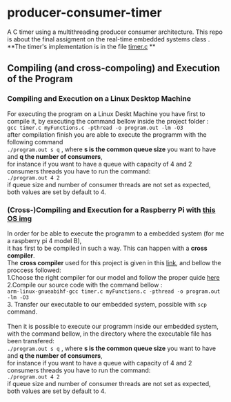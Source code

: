 # producer-consumer-timer
A C timer using a multithreading producer consumer architecture.
This repo is about the final assigment on the real-time embedded systems class . <br>
**The timer's implementation is in the file [timer.c](https://github.com/mikalaki/producer-consumer-timer/blob/master/timer.c) **
## Compiling (and cross-compoling) and Execution of the Program
### Compiling and Execution on a Linux Desktop Machine
For executing the program on a Linux Deskt Machine you have first to compile it,
by executing the command bellow inside the project folder :<br>
` gcc timer.c myFunctions.c -pthread -o program.out -lm -O3 `<br>
after compilation finish you are able to execute the programm with the following command<br>
`./program.out s q` , where **s is the common queue size** you want to have and **q the number of consumers**,<br>
for instance if you want to have a queue with capacity of 4 and 2 consumers threads you have to run the command:<br>
`./program.out 4 2` <br>
if queue size and number of consumer threads are not set as expected, both values are set by default to 4. <br>

### (Cross-)Compiling and Execution for a Raspberry Pi with [this OS img](https://www.dropbox.com/s/0sp5a1s6r5ee3kw/ESPX-rasp.tar.gz?dl=1)<br>
In order for be able to execute the programm to a embedded system (for me a raspberry pi 4 model B), <br>
it has first to be compiled in such a way. This can happen with a **cross compiler**.<br>
The **cross compiler** used for this project is given in this [link](https://sourceforge.net/projects/raspberry-pi-cross-compilers/files/Raspberry%20Pi%20GCC%20Cross-Compiler%20Toolchains/Stretch/GCC%206.3.0/), and bellow the proccess followed:<br>
1.Choose the right compiler for our model and follow the proper quide [here](https://github.com/abhiTronix/raspberry-pi-cross-compilers/wiki)<br>
2.Compile our source code with the command bellow :<br>
` arm-linux-gnueabihf-gcc timer.c myFunctions.c -pthread -o program.out -lm -O3 `<br>
3. Transfer our executable to our embedded system, possible with `scp` command.<br> <br>
Then it is possible to execute our programm inside our embedded system, with the command
bellow, in the directory where the executable file has been transfered:<br>
`./program.out s q` , where **s is the common queue size** you want to have and **q the number of consumers**,<br>
for instance if you want to have a queue with capacity of 4 and 2 consumers threads you have to run the command:<br>
`./program.out 4 2` <br>
if queue size and number of consumer threads are not set as expected, both values are set by default to 4. <br>
